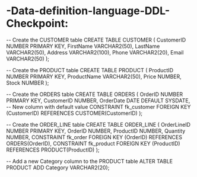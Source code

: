 # -Data-definition-language-DDL-Checkpoint:
-- Create the CUSTOMER table
CREATE TABLE CUSTOMER (
    CustomerID NUMBER PRIMARY KEY,
    FirstName VARCHAR2(50),
    LastName VARCHAR2(50),
    Address VARCHAR2(100),
    Phone VARCHAR2(20),
    Email VARCHAR2(50)
);

-- Create the PRODUCT table
CREATE TABLE PRODUCT (
    ProductID NUMBER PRIMARY KEY,
    ProductName VARCHAR2(50),
    Price NUMBER,
    Stock NUMBER
);

-- Create the ORDERS table
CREATE TABLE ORDERS (
    OrderID NUMBER PRIMARY KEY,
    CustomerID NUMBER,
    OrderDate DATE DEFAULT SYSDATE, -- New column with default value
    CONSTRAINT fk_customer
      FOREIGN KEY (CustomerID)
      REFERENCES CUSTOMER(CustomerID)
);

-- Create the ORDER_LINE table
CREATE TABLE ORDER_LINE (
    OrderLineID NUMBER PRIMARY KEY,
    OrderID NUMBER,
    ProductID NUMBER,
    Quantity NUMBER,
    CONSTRAINT fk_order
      FOREIGN KEY (OrderID)
      REFERENCES ORDERS(OrderID),
    CONSTRAINT fk_product
      FOREIGN KEY (ProductID)
      REFERENCES PRODUCT(ProductID)
);

-- Add a new Category column to the PRODUCT table
ALTER TABLE PRODUCT
ADD Category VARCHAR2(20);
